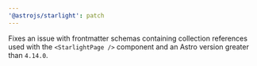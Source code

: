 ```yaml
---
'@astrojs/starlight': patch
---
```


Fixes an issue with frontmatter schemas containing collection references used with the `<StarlightPage />` component and an Astro version greater than `4.14.0`.
